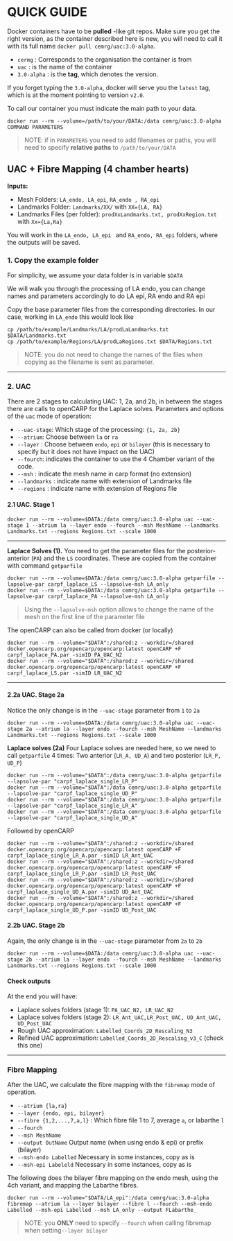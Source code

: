 # QUICK GUIDE 
Docker containers have to be **pulled** -like git repos. 
Make sure you get the right version, as the container described here is new, 
you will need to call it with its full name `docker pull cemrg/uac:3.0-alpha`. 

+ `cermg` : Corresponds to the organisation the container is from 
+ `uac`   : is the name of the container
+ `3.0-alpha` : is the **tag**, which denotes the version. 

If you forget typing the `3.0-alpha`, docker will serve you the `latest` tag, 
which is at the moment pointing to version `v2.0`.

To call our container you must indicate the main path to your data. 

``` shell
docker run --rm --volume=/path/to/your/DATA:/data cemrg/uac:3.0-alpha COMMAND PARAMETERS 
```

> NOTE: if in `PARAMETERS` you need to add filenames or paths, you will need to 
> specify **relative paths** to `/path/to/your/DATA`


## UAC + Fibre Mapping (4 chamber hearts) 

**Inputs:** 
+ Mesh Folders: `LA_endo, LA_epi`, `RA_endo , RA_epi` 
+ Landmarks Folder: `Landmarks/XX/` with `XX={LA, RA}`
+ Landmarks Files (per folder): `prodXxLandmarks.txt, prodXxRegion.txt` with  `Xx={La,Ra}`

You will work in the `LA_endo, LA_epi ` and `RA_endo, RA_epi` folders, 
where the outputs will be saved. 

### 1. Copy the example folder

For simplicity, we assume your data folder is in variable `$DATA`

We will walk you through the processing of LA endo, you can change names and 
parameters accordingly to do LA epi, RA endo and RA epi 

Copy the base parameter files from the corresponding directories. 
In our case, working in `LA_endo` this would look like 

```
cp /path/to/example/Landmarks/LA/prodLaLandmarks.txt $DATA/Landmarks.txt
cp /path/to/example/Regions/LA/prodLaRegions.txt $DATA/Regions.txt
```
> NOTE: you do not need to change the names of the files when copying as the filename is sent as parameter.


-------------------------------------------------------------------------------

### 2. UAC
There are 2 stages to calculating UAC: 1, 2a, and 2b, 
in between the stages there are calls to openCARP for the Laplace solves. 
Parameters and options of the `uac` mode of operation: 

+ `--uac-stage`: Which stage of the processing: `{1, 2a, 2b}`
+ `--atrium`: Choose between `la` or `ra`
+ `--layer` : Choose between `endo`, `epi` or `bilayer` (this is necessary to specify but it does not have impact on the UAC)
+ `--fourch`: indicates the container to use the 4 Chamber variant of the code.
+ `--msh`   : indicate the mesh name in carp format (no extension)
+ `--landmarks` : indicate name with extension of Landmarks file 
+ `--regions` : indicate name with extension of Regions file 


#### 2.1 UAC. Stage 1
``` shell
docker run --rm --volume=$DATA:/data cemrg/uac:3.0-alpha uac --uac-stage 1 --atrium la --layer endo --fourch --msh MeshName --landmarks Landmarks.txt --regions Regions.txt --scale 1000 
```

-------------------------------------------------------------------------------

**Laplace Solves (1).**
You need to get the parameter files for the posterior-anterior (`PA`) and 
the `LS` coordinates. These are copied from the container with command `getparfile`

``` shell
docker run --rm --volume=$DATA:/data cemrg/uac:3.0-alpha getparfile --lapsolve-par carpf_laplace_LS --lapsolve-msh LA_only 
docker run --rm --volume=$DATA:/data cemrg/uac:3.0-alpha getparfile --lapsolve-par carpf_laplace_PA --lapsolve-msh LA_only 
```
> Using the `--lapsolve-msh` option allows to change the name of the mesh on the 
> first line of the parameter file 

The openCARP can also be called from docker (or locally)

``` shell
docker run --rm --volume="$DATA":/shared:z --workdir=/shared docker.opencarp.org/opencarp/opencarp:latest openCARP +F carpf_laplace_PA.par -simID PA_UAC_N2
docker run --rm --volume="$DATA":/shared:z --workdir=/shared docker.opencarp.org/opencarp/opencarp:latest openCARP +F carpf_laplace_LS.par -simID LR_UAC_N2

```
-------------------------------------------------------------------------------

#### 2.2a UAC. Stage 2a
Notice the only change is in the `--uac-stage` parameter from `1` to `2a`
``` shell
docker run --rm --volume=$DATA:/data cemrg/uac:3.0-alpha uac --uac-stage 2a --atrium la --layer endo --fourch --msh MeshName --landmarks Landmarks.txt --regions Regions.txt --scale 1000 
```

**Laplace solves (2a)**
Four Laplace solves are needed here, so we need to call `getparfile` 4 times: 
Two anterior (`LR_A, UD_A`) and two posterior (`LR_P, UD_P`)
```shell
docker run --rm --volume="$DATA":/data cemrg/uac:3.0-alpha getparfile --lapsolve-par "carpf_laplace_single_LR_P"
docker run --rm --volume="$DATA":/data cemrg/uac:3.0-alpha getparfile --lapsolve-par "carpf_laplace_single_UD_P"
docker run --rm --volume="$DATA":/data cemrg/uac:3.0-alpha getparfile --lapsolve-par "carpf_laplace_single_LR_A"
docker run --rm --volume="$DATA":/data cemrg/uac:3.0-alpha getparfile --lapsolve-par "carpf_laplace_single_UD_A"

```

Followed by openCARP

``` shell
docker run --rm --volume="$DATA":/shared:z --workdir=/shared docker.opencarp.org/opencarp/opencarp:latest openCARP +F carpf_laplace_single_LR_A.par -simID LR_Ant_UAC
docker run --rm --volume="$DATA":/shared:z --workdir=/shared docker.opencarp.org/opencarp/opencarp:latest openCARP +F carpf_laplace_single_LR_P.par -simID LR_Post_UAC
docker run --rm --volume="$DATA":/shared:z --workdir=/shared docker.opencarp.org/opencarp/opencarp:latest openCARP +F carpf_laplace_single_UD_A.par -simID UD_Ant_UAC
docker run --rm --volume="$DATA":/shared:z --workdir=/shared docker.opencarp.org/opencarp/opencarp:latest openCARP +F carpf_laplace_single_UD_P.par -simID UD_Post_UAC

```

#### 2.2b UAC. Stage 2b
Again, the only change is in the `--uac-stage` parameter from `2a` to `2b`
``` shell
docker run --rm --volume=$DATA:/data cemrg/uac:3.0-alpha uac --uac-stage 2b --atrium la --layer endo --fourch --msh MeshName --landmarks Landmarks.txt --regions Regions.txt --scale 1000 
```

#### Check outputs 
At the end you will have: 
+ Laplace solves folders (stage 1): `PA_UAC_N2, LR_UAC_N2`
+ Laplace solves folders (stage 2): `LR_Ant_UAC,LR_Post_UAC, UD_Ant_UAC, UD_Post_UAC`
+ Rough UAC approximation: `Labelled_Coords_2D_Rescaling_N3`
+ Refined UAC approximation: `Labelled_Coords_2D_Rescaling_v3_C` (check this one) 

-------------------------------------------------------------------------------

### Fibre Mapping 
After the UAC, we calculate the fibre mapping with the `fibremap` mode of operation. 

+ `--atrium {la,ra}` 
+ `--layer {endo, epi, bilayer}`
+ `--fibre {1,2,...,7,a,l}` : Which fibre file 1 to 7, average `a`, or labarthe `l`
+ `--fourch` 
+ `--msh MeshName` 
+ `--output OutName` Output name (when using endo & epi) or prefix (bilayer) 
+ `--msh-endo Labelled` Necessary in some instances, copy as is 
+ `--msh-epi Labeleld` Necessary in some instances, copy as is 

The following does the bilayer fibre mapping on the endo mesh, using the 4ch variant, 
and mapping the Labarthe fibres. 
```
docker run --rm --volume="$DATA/LA_epi":/data cemrg/uac:3.0-alpha fibremap --atrium la --layer bilayer --fibre l --fourch --msh-endo Labelled --msh-epi Labelled --msh LA_only --output FLabarthe_
```
> NOTE: you **ONLY** need to specify `--fourch` when calling fibremap when setting`--layer bilayer` 